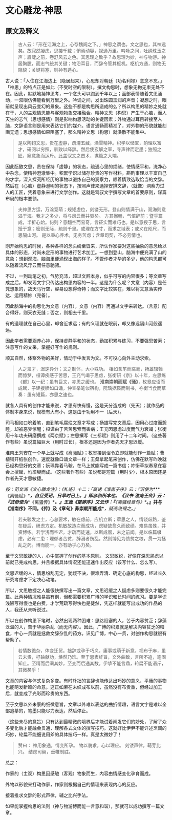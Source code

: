 # 文心雕龙·神思



## **原文及释义**

> 古人云：「形在江海之上，心存魏阙之下。」神思之谓也。文之思也，其神远矣。故寂然凝虑，思接千载；悄焉动容，视通万里。吟咏之间，吐纳珠玉之声；眉睫之前，卷舒风云之色。其思理之致乎？故思理为妙，神与物游。神居胸臆，而志气统其关键；物沿耳目，而辞令管其枢机。枢机方通，则物无隐貌；关键将塞，则神有遁心。

古人说：「人住在江海边上（隐居起来），心思却对朝廷（功名利禄）念念不忘。」「神思」的特点正是如此（不受时空的限制）。撰文构思时，想象无拘无束无处不在。因此，默默地凝神思考，一个念头可以跑到千年以上；面部表情随着文思涌动，一双眼仿佛能看到万里之外。吟诵之间，发出珠圆玉润的声音；凝想之时，眼前就呈现出风云变幻的景象。这些不都是构思所造成的么？所以构思的精妙之处就在于，人的主观情思能与客观物象交接融合。精神文思（构思）产生于心脑，而人天生的志气（思想感情）则是影响构思活动的关键因素；外物通过耳目转接至人脑，文辞语言则是用来表达它们的媒介。语言通畅而精准了，对外物的形貌就能刻画无遗；思想感情如果阻塞了，那么精神文思（构思）就涣散不能集中。

> 是以陶钧文思，贵在虚静，疏瀹五藏，澡雪精神。积学以储宝，酌理以富才，研阅以穷照，驯致以绎辞。然后使玄解之宰，寻声律而定墨；独照之匠，窥意象而运斤。此盖驭文之首术，谋篇之大端。

因此酝酿文思，贵在保持「虚静」的状态，疏通心里的烦绪，使情感平和，洗净心中杂念，使精神澄澈集中。积累学识以储存珍贵的写作材料，斟酌事理以丰富自己的才学，深入探究所经历的事物以锻炼自己的洞察力，顺着情致选取恰当的文辞。然后在（心脑）虚静澄明的状态下，按照声律来选择安排文辞，（就像）洞察力过人的工匠，凭着意象来进行文学创作。这就是驾驭文字撰写文章的首要原则，谋篇布局的根本要领。

> 夫神思方运，万涂竞萌；规矩虚位，刻镂无形。登山则情满于山，观海则意溢于海。我才之多少，将与风云而并驱矣。
> 方其搦翰，气倍辞前；暨乎篇成，半折心始。何则？意翻空而易奇，言征实而难巧也。是以意授于思，言授于意；密则无际，疏则千里。或理在方寸，而求之域表；或义在咫尺，而思隔山河。
> 是以秉心养术，无务苦虑；含章司契，不必劳情也。

刚开始构思的时候，各种各样的念头纷至沓来，所认作家要对这些抽象的意念给以具体的形态，对尚未定形的事物进行艺术加工。一想到登山，脑海中便充满了山的意象；想到观海，脑海里便涌现出海的样子。不管作者才华的多少，他的构思都可以随着流风浮云而任意驰骋。

不过，一到动笔之初，气势充沛，超过文辞本身，似乎可写的内容很多；等文章写成之后，却发现文字只传达出构思内容的一半。这是为什么呢？文意（内容）是任凭想象的，故天马行空，容易设想得奇特；而文字比较实在，难以将文意落实传达、运用精妙（完备）。

因此脑海中的构思化为文意（内容），文意（内容）再通过文字来转达。（言意）配合得好，则天衣无缝；否之，则相去千里。

有的道理就在自己心里，却舍近求远；有的义理就在眼前，却又像远隔山河般遥远。

因此学者需要涵养心神，保持虚静平和的状态，勤加积累与练习，不要强思苦索；注意写作的文采，掌握好写作的规则。

顺其自然，体察外物的美好，情动于中发言为文。不可役心向外主动求索。

> 人之禀才，迟速异分；文之制体，大小殊功。
> 相如含笔而腐毫，扬雄辍翰而惊梦，桓谭疾感于苦思，王充气竭于思虑，张衡研《京》以十年，左思练《都》以一纪：虽有巨文，亦思之缓也。
> **淮南崇朝而赋《骚》**，枚皋应诏而成赋，子建援牍如口诵，仲宣举笔似宿构，阮瑀据鞍而制书，祢衡当食而草奏：虽有短篇，亦思之速也。

就各人具有的创作才能来说，才思有快有慢，这是天分造成的（先天）；就作品的体制本身来说，规模有大有小，这是由于功用不一（后天）。

司马相如口吮着笔，直到笔毛腐烂文章才写成；扬雄写完文章后，因用心过度而憩睡，却被恶梦惊醒；桓谭由于苦苦思索而害病；王充因思虑过度而气力衰竭；张衡用十年功夫研磨撰成《两京赋》；左思撰写《三都赋》则用了十二年时间。（这些著作有些）虽说篇幅巨大（用时过长），根本还是因为作者先天才思迟缓。

淮南王刘安在一个早上就写成《离骚赋》；枚皋接到诏令立即就能创作一篇赋；曹植铺开纸张创作，速度就像口诵文章一样；王粲拿起笔来创作，仿佛在默写昨晚就已经构思好的文章；阮瑀靠着马鞍，在马上就能写成一篇书信；祢衡草拟奏章在宴会上撰赋，均须臾而成。（这些著作有些）虽说都是短篇（用时少），根本原因还是作者先天才思敏捷。

*按：范文澜《文心雕龙注》：《札迻》十二：「高诱《淮南子序》云：『诏使为****《离骚赋》\****，自旦受诏，日早时已上。』即彦和所本也。《汉书·淮南王传》云：『武帝使为****《离骚传》\****。』王逸《楚辞序》又云作：『****《离骚经章句》\****。』并与《淮南序》不同。****《传》及《章句》非崇朝所能成\****，疑高说得之。」*

> 若夫骏发之士，心总要术，敏在虑前，应机立断；覃思之人，情饶歧路，鉴在疑后，研虑方定。机敏故造次而成功，虑疑故愈久而致绩。难易虽殊，并资博练。若学浅而空迟，才疏而徒速，以斯成器，未之前闻。是以临篇缀虑，必有二患：理郁者苦贫，辞溺者伤乱。然则博见为馈贫之粮，贯一为拯乱之药。博而能一，亦有助乎心力矣。

至于文思敏捷的人，心中掌握了创作的基本原则。 文思敏锐，好像在深思熟虑以前就已完成构思，并且根据具体情况还能迅速作出反应（该写什么、怎么写）。

文思迟缓的人，情思纷乱无定，犹疑不决，很难弄清、确定心底的构思，经过长久研究考虑才下定决心动笔。

所以，文思敏捷之人能很快撰写出一篇文章，文思迟缓之人疑虑多则要很久才能完篇。此两种情况难易虽有别，但都需要积累广博的学识和长时间的练习。要是学识浅陋写得慢也是白费，才学荒疏写得快也是徒然，凭这样就能写出成功的作品的人，我还从未听说过。

所以在创作构思下笔时，必然出现两种困难：思路阻塞的人，苦于内容贫乏；辞藻泛滥的人，苦于华丽杂乱（而无内容）。因此，广博的积累就是解决内容贫乏的粮食，中心一贯就是拯救文辞杂乱的药方。识见广博，中心一贯，对创作构思就很有帮助了。

> 若情数诡杂，体变迁贸。拙辞或孕于巧义，庸事或萌于新意。视布于麻，虽云未贵，杼轴献功，焕然乃珍。至于思表纤旨，文外曲致，言所不追，笔固知止。至精而后阐其妙，至变而后通其数。伊挚不能言鼎，轮扁不能语斤，其微矣乎！

文章的内容与体式复杂多变。有时朴拙的言辞也能传达出巧妙的意义，平庸的事物也能萌发新颖的命意。这正如麻在未织成布以前，虽然没有布贵重，但经过加工后，就变成了光彩而珍贵的东西。

至于文思以外未察的细微意旨，文章以外难以表达的曲折情趣，语言文字是难以全部追摹的，笔墨只能尽力表达，然后停止。

（这些未尽的意旨）只有达到最精微的境界后才能试着阐发它们的妙处，了解了众多变化后才能融会贯通，理解各式文体的撰写技巧。这就好比伊尹不能详述烹调的巧妙，轮扁不能细说用斧的具体技巧一样。真是太微妙了！

> 赞曰：
> 神用象通，情变所孕。
> 物以貌求，心以理应。
> 刻镂声律，萌芽比兴。
> 结虑司契，垂帷制胜。

总之：

作家的（主观）构思因感触（客观）物象而生，内容由情感变化孕育而成。

外物以形貌来打动作家，作家则根据自己的情理来表现内心的反应。

接着推求文辞的形式声律，辅之比兴手法。

如果能掌握构思的法则（神与物游博而能一言意和谐），那就可以成功撰写一篇文章。